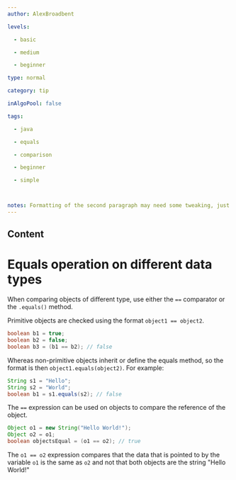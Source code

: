```yaml
---
author: AlexBroadbent

levels:

  - basic

  - medium

  - beginner

type: normal

category: tip

inAlgoPool: false

tags:

  - java

  - equals

  - comparison

  - beginner

  - simple



notes: Formatting of the second paragraph may need some tweaking, just to make the code sections a bit tidier.
---
```

## Content
# Equals operation on different data types

When comparing objects of different type, use either the ```==``` comparator or the ```.equals()``` method.

Primitive objects are checked using the format ```object1 == object2```. 

```java
boolean b1 = true;
boolean b2 = false;
boolean b3 = (b1 == b2); // false
```

Whereas non-primitive objects inherit or define the equals method, so the format is then ```object1.equals(object2)```. For example:
```java
String s1 = "Hello";
String s2 = "World";
boolean b1 = s1.equals(s2); // false
```

The ```==``` expression can be used on objects to compare the reference of the object. 
```java
Object o1 = new String("Hello World!");
Object o2 = o1;
boolean objectsEqual = (o1 == o2); // true
```
The ```o1 == o2``` expression compares that the data that is pointed to by the variable ```o1``` is the same as ```o2``` and not that both objects are the string "Hello World!"

